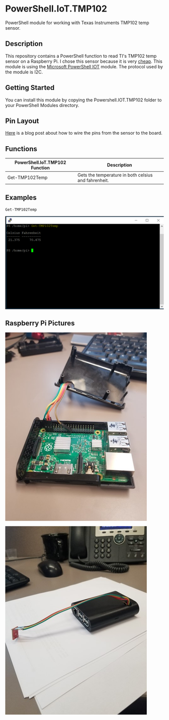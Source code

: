 # PowerShell.IoT.TMP102
PowerShell module for working with Texas Instruments TMP102 temp sensor.

## Description
This repository contains a PowerShell function to read TI's TMP102 temp sensor on a Raspberry Pi. I chose this sensor because it is very [cheap](https://www.sparkfun.com/products/13314). This module is using the [Microsoft PowerShell IOT](https://github.com/PowerShell/PowerShell-IoT) module. The protocol used by the module is I2C.

## Getting Started
You can install this module by copying the Powershell.IOT.TMP102 folder to your PowerShell Modules directory.

## Pin Layout
[Here](http://www.rpiblog.com/2012/07/raspberry-pi-temperature-sensor-using.html) is a blog post about how to wire the pins from the sensor to the board.


## Functions
|  PowerShell.IoT.TMP102 Function  |  Description  |
| ------------- | ------------- |
| Get-TMP102Temp| Gets the temperature in both celsius and fahrenheit. |

## Examples

```
Get-TMP102Temp
```

![screenshot](https://github.com/jeremymcgee73/PowerShell.IoT.TMP102/blob/master/images/screenshot.PNG "Screenshot showing the return values of Get-TMP102Temp")

## Raspberry Pi Pictures
![pi1](https://github.com/jeremymcgee73/PowerShell.IoT.TMP102/blob/master/images/pi1.jpg "Picture of the raspberry pi pins without the case")

![pi2](https://github.com/jeremymcgee73/PowerShell.IoT.TMP102/blob/master/images/pi2.jpg "Picture of the raspberry pi pins with the case")
